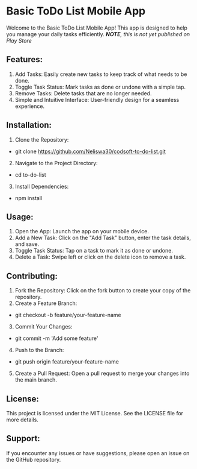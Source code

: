 # Basic ToDo List Mobile App 
Welcome to the Basic ToDo List Mobile App! This app is designed to help you manage your daily tasks efficiently. ***NOTE**, this is not yet published on Play Store*

## Features:
1. Add Tasks: Easily create new tasks to keep track of what needs to be done.
2. Toggle Task Status: Mark tasks as done or undone with a simple tap.
3. Remove Tasks: Delete tasks that are no longer needed.
4. Simple and Intuitive Interface: User-friendly design for a seamless experience.

 ## Installation:
1. Clone the Repository:
 - git clone https://github.com/Neliswa30/codsoft-to-do-list.git
2. Navigate to the Project Directory:
 - cd to-do-list
3. Install Dependencies:
 - npm install

## Usage:
1. Open the App: Launch the app on your mobile device.
2. Add a New Task: Click on the "Add Task" button, enter the task details, and save.
3. Toggle Task Status: Tap on a task to mark it as done or undone.
4. Delete a Task: Swipe left or click on the delete icon to remove a task.

## Contributing:
1. Fork the Repository: Click on the fork button to create your copy of the repository.
2. Create a Feature Branch:
 - git checkout -b feature/your-feature-name
3. Commit Your Changes:
 - git commit -m 'Add some feature'
4. Push to the Branch:
- git push origin feature/your-feature-name
5. Create a Pull Request: Open a pull request to merge your changes into the main branch.

## License:
This project is licensed under the MIT License. See the LICENSE file for more details.

## Support:
If you encounter any issues or have suggestions, please open an issue on the GitHub repository.
